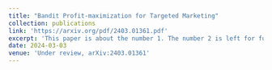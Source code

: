 ```yaml
---
title: "Bandit Profit-maximization for Targeted Marketing"
collection: publications
link: 'https://arxiv.org/pdf/2403.01361.pdf'
excerpt: 'This paper is about the number 1. The number 2 is left for future work.'
date: 2024-03-03
venue: 'Under review, arXiv:2403.01361'
---
```

